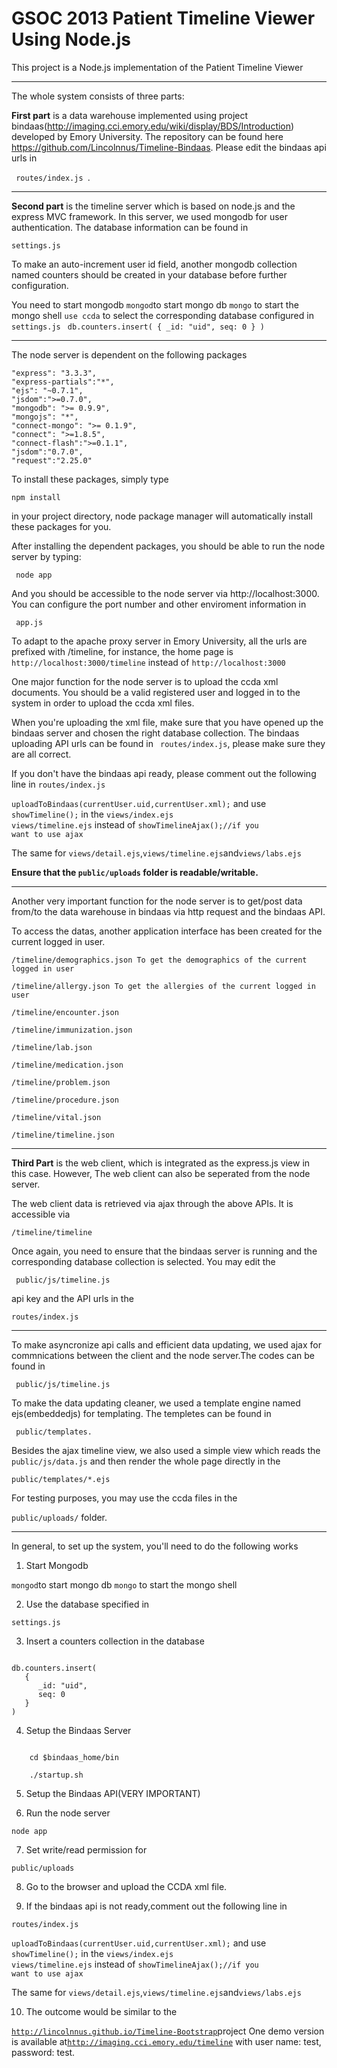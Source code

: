 GSOC 2013 Patient Timeline Viewer Using Node.js
===============================================
This project is a Node.js implementation of the Patient Timeline Viewer

-------------------------------------------
The whole system consists of three parts:


**First part** is a data warehouse implemented using project bindaas(http://imaging.cci.emory.edu/wiki/display/BDS/Introduction) developed by Emory University. The repository can be found here https://github.com/Lincolnnus/Timeline-Bindaas. Please edit the bindaas api urls in

<code> routes/index.js </code>. 

-----------------------------------

**Second part** is the timeline server which is based on node.js and the express MVC framework. In this server, we used mongodb for user authentication. The database information can be found in 

<code>settings.js</code>

To make an auto-increment user id field, another mongodb collection named counters should be created in your database before further configuration.

You need to start mongodb
<code>mongod</code>to start mongo db
<code>mongo</code> to start the mongo shell
<code>use ccda</code> to select the corresponding database configured in <code>settings.js</code>
<code>
db.counters.insert(
   {
      _id: "uid",
      seq: 0
   }
)
</code>

-------------------------------------
The node server is dependent on the following packages

```
"express": "3.3.3",
"express-partials":"*",
"ejs": "~0.7.1",
"jsdom":">=0.7.0",
"mongodb": ">= 0.9.9",
"mongojs": "*",
"connect-mongo": ">= 0.1.9",
"connect": ">=1.8.5",
"connect-flash":">=0.1.1",
"jsdom":"0.7.0",
"request":"2.25.0"
```

To install these packages, simply type 

<code>npm install</code> 

in your project directory, node package manager will automatically install these packages for you.

After installing the dependent packages, you should be able to run the node server by typing:

<code> node app </code>

And you should be accessible to the node server via http://localhost:3000. You can configure the port number and other enviroment information in 

<code> app.js </code>


To adapt to the apache proxy server in Emory University, all the urls are prefixed with /timeline, for instance, the home page is <code>http://localhost:3000/timeline</code> instead of <code>http://localhost:3000</code>

One major function for the node server is to upload the ccda xml documents.
You should be a valid registered user and logged in to the system in order to upload the ccda xml files.

When you're uploading the xml file, make sure that you have opened up the bindaas server and chosen the right database collection. The bindaas uploading API urls can be found in <code> routes/index.js</code>, please make sure they are all correct. 

If you don't have the bindaas api ready, please comment out the following line in <code>routes/index.js</code>

<code>uploadToBindaas(currentUser.uid,currentUser.xml);</code>
and use <code> showTimeline();</code> in the <code>views/index.ejs views/timeline.ejs</code> instead of <code>showTimelineAjax();//if you want to use ajax </code>

The same for <code>views/detail.ejs</code>,<code>views/timeline.ejs</code>and<code>views/labs.ejs</code>

**Ensure that the <code>public/uploads</code> folder is readable/writable.**



---------------------------------

Another very important function for the node server is to get/post data from/to the data warehouse in bindaas via http request and the bindaas API.

To access the datas, another application interface has been created for the current logged in user.

```
/timeline/demographics.json To get the demographics of the current logged in user

/timeline/allergy.json To get the allergies of the current logged in user

/timeline/encounter.json

/timeline/immunization.json

/timeline/lab.json

/timeline/medication.json

/timeline/problem.json

/timeline/procedure.json

/timeline/vital.json

/timeline/timeline.json
```


-----------------------

**Third Part** is the web client, which is integrated as the express.js view in this case. However, The web client can also be seperated from the node server. 

The web client data is retrieved via ajax through the above APIs. It is accessible via 

<code>/timeline/timeline</code>

Once again, you need to ensure that the bindaas server is running and the corresponding database collection is selected.
You may edit the 

<code> public/js/timeline.js</code> 

api key and the API urls in the 

<code>routes/index.js</code>

---------------------

To make asyncronize api calls and efficient data updating, we used ajax for commnications between the client and the node server.The codes can be found in

<code> public/js/timeline.js</code> 

To make the data updating cleaner, we used a template engine named ejs(embeddedjs) for templating. The templetes can be found in 

<code> public/templates.</code>

Besides the ajax timeline view, we also used a simple view which reads the <code>public/js/data.js</code> and then render the whole page directly in the 

<code>public/templates/*.ejs</code>

For testing purposes, you may use the ccda files in the 

<code>public/uploads/</code> folder.

------------------------------------

In general, to set up the system, you'll need to do the following works

1. Start Mongodb

<code>mongod</code>to start mongo db
<code>mongo</code> to start the mongo shell

2. Use the database specified in

<code>settings.js</code>

3. Insert a counters collection in the database

<code>
db.counters.insert(
   {
      _id: "uid",
      seq: 0
   }
)
</code>

4. Setup the Bindaas Server

<code>
	cd $bindaas_home/bin
</code>
<code>
	./startup.sh
</code>

5. Setup the Bindaas API(VERY IMPORTANT)

6. Run the node server

<code>node app</code>

7. Set write/read permission for 

<code>public/uploads</code>

8. Go to the browser and upload the CCDA xml file.

9. If the bindaas api is not ready,comment out the following line in 

<code>routes/index.js</code>

<code>uploadToBindaas(currentUser.uid,currentUser.xml);</code>
and use <code> showTimeline();</code> in the <code>views/index.ejs views/timeline.ejs</code> instead of <code>showTimelineAjax();//if you want to use ajax </code>

The same for <code>views/detail.ejs</code>,<code>views/timeline.ejs</code>and<code>views/labs.ejs</code>

10. The outcome would be similar to the 

<code>http://lincolnnus.github.io/Timeline-Bootstrap</code>project
One demo version is available at<code>http://imaging.cci.emory.edu/timeline</code> with user name: test, password: test.
